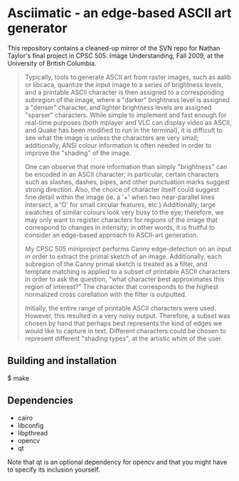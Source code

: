 Asciimatic - an edge-based ASCII art generator
============

This repository contains a cleaned-up mirror of the SVN repo for Nathan 
Taylor's final project in CPSC 505: Image Understanding, Fall 2009, at the 
University of British Columbia.

>Typically, tools to generate ASCII art from raster images, such as aalib or libcaca, quantize the input image to a series of brightness levels, and a printable ASCII character is then assigned to a corresponding subregion of the image, where a "darker" brightness level is assigned a "denser" character, and lighter brightness levels are assigned "sparser" characters. While simple to implement and fast enough for real-time purposes (both mplayer and VLC can display video as ASCII, and Quake has been modified to run in the terminal), it is difficult to see what the image is unless the characters are very small; additionally, ANSI colour information is often needed in order to improve the "shading" of the image.
>
>One can observe that more information than simply "brightness" can be encoded in an ASCII character; in particular, certain characters such as slashes, dashes, pipes, and other punctuation marks suggest strong direction. Also, the choice of character itself could suggest fine detail within the image (ie. a '+' when two near-parallel lines intersect, a 'O' for small circular features, etc.) Additionally, large swatches of similar colours look very busy to the eye; therefore, we may only want to register characters for regions of the image that correspond to changes in intensity; in other words, it is fruitful to consider an edge-based approach to ASCII-art generation.
>
>My CPSC 505 miniproject performs Canny edge-detection on an input in order to extract the primal sketch of an image. Additionally, each subregion of the Canny primal sketch is treated as a filter, and template matching is applied to a subset of printable ASCII characters in order to ask the question, "what character best approximates this region of interest?" The character that corresponds to the highest normalized cross corellation with the filter is outputted.
>
>Initially, the entire range of printable ASCII characters were used. However, this resulted in a very noisy output. Therefore, a subset was chosen by hand that perhaps best represents the kind of edges we would like to capture in text. Different characters could be chosen to represent different "shading types", at the artistic whim of the user.

Building and installation
-------------------------

$ make

Dependencies
------------

* cairo
* libconfig
* libpthread
* opencv
* qt

Note that qt is an optional dependency for opencv and that you might have to specify its inclusion yourself.
